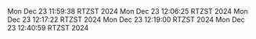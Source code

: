 Mon Dec 23 11:59:38 RTZST 2024
Mon Dec 23 12:06:25 RTZST 2024
Mon Dec 23 12:17:22 RTZST 2024
Mon Dec 23 12:19:00 RTZST 2024
Mon Dec 23 12:40:59 RTZST 2024
